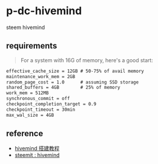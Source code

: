 # p-dc-hivemind

steem hivemind

## requirements

> For a system with 16G of memory, here's a good start:

```txt
effective_cache_size = 12GB # 50-75% of avail memory
maintenance_work_mem = 2GB
random_page_cost = 1.0      # assuming SSD storage
shared_buffers = 4GB        # 25% of memory
work_mem = 512MB
synchronous_commit = off
checkpoint_completion_target = 0.9
checkpoint_timeout = 30min
max_wal_size = 4GB
```

## reference

- [hivemind 搭建教程](https://steemit.com/cn/@ety001/hivemind)
- [steemit : hivemind](https://github.com/steemit/hivemind)
